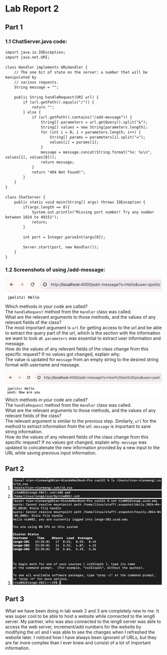 # Lab Report 2

## Part 1
### 1.1 ChatServer.java code:
```
import java.io.IOException;
import java.net.URI;

class Handler implements URLHandler {
    // The one bit of state on the server: a number that will be manipulated by
    // various requests.
    String message = "";

    public String handleRequest(URI url) {
        if (url.getPath().equals("/")) {
            return "";
        } else {
            if (url.getPath().contains("/add-message")) {
                String[] parameters = url.getQuery().split("&");
                String[] values = new String[parameters.length];
                for (int i = 0; i < parameters.length; i++) {
                    String[] params = parameters[i].split("=");
                    values[i] = params[1];
                }
                message = message.concat(String.format("%s: %s\n", values[1], values[0]));
                return message;
            }
            return "404 Not Found!";
        }
    }
}

class ChatServer {
    public static void main(String[] args) throws IOException {
        if(args.length == 0){
            System.out.println("Missing port number! Try any number between 1024 to 49151");
            return;
        }

        int port = Integer.parseInt(args[0]);

        Server.start(port, new Handler());
    }
}

```

### 1.2 Screenshots of using /add-message:
![Image](ss1.png) <br>
Which methods in your code are called? <br>
The `handleRequest` method from the `Handler` class was called. <br>
What are the relevant arguments to those methods, and the values of any relevant fields of the class? <br>
The most important argument is `url` for getting access to the url and be able to extract the query part of the url, which is the section with the information we want to look at. `parameters` was essential to extract user information and message. <br>
How do the values of any relevant fields of the class change from this specific request? If no values got changed, explain why. <br>
The value is updated for `message` from an empty string to the desired string format with username and message. <br>

![Image](ss2.png) <br>
Which methods in your code are called? <br>
The `handleRequest` method from the `Handler` class was called. <br>
What are the relevant arguments to those methods, and the values of any relevant fields of the class? <br>
The relevant argument is similar to the previous step. Similarly, `url` for the method to extract information from the url. `message` is important to save string information. <br>
How do the values of any relevant fields of the class change from this specific request? If no values got changed, explain why.
`message` was updated to concatenate the new information provided by a new input to the URL while saving previous input information.

## Part 2
1. ![Image](private.png) <br>
2. ![Image](public.png) <br>
3. ![Image](connect_server.png) <br>

## Part 3
What we have been doing in lab week 2 and 3 are completely new to me. It was super cool to be able to host a website while connected to the ieng6 server. My partner, who was also connected to the ieng6 server was able to access the web server, increment/add numbers for the website by modifying the url and I was able to see the changes when I refreshed the website later. I noticed how I have always been ignorant of URLs, but they are far more complex than I ever knew and consist of a lot of important information.

